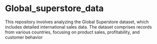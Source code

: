 # Global_superstore_data
This repository involves analyzing the Global Superstore dataset, which includes detailed international sales data. The dataset comprises records from various countries, focusing on product sales, profitability, and customer behavior
